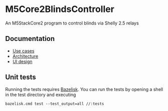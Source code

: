 # M5Core2BlindsController

An M5StackCore2 program to control blinds via Shelly 2.5 relays

## Documentation

- [Use cases](documentation/use-cases.md)
- [Architecture](documentation/architecture.md)
- [UI design](documentation/ui-design.md)

## Unit tests

Running the tests requires [Bazelisk](https://github.com/bazelbuild/bazelisk). You can run the tests by opening a shell in the test directory and executing

```
bazelisk.cmd test --test_output=all //:tests
```
